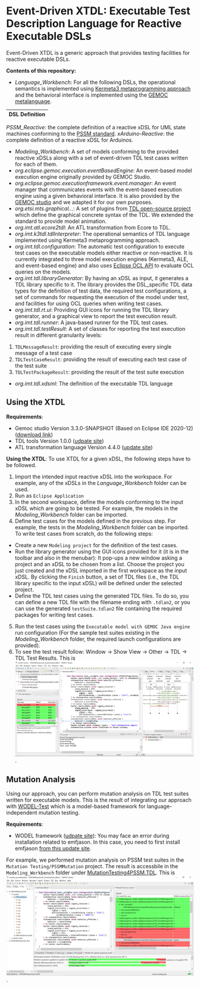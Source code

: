 # Event-Driven XTDL: Executable Test Description Language for Reactive Executable DSLs
Event-Driven XTDL is a generic approach that provides testing facilities for reactive executable DSLs.

**Contents of this repository:**

- *Language_Workbench*: For all the following DSLs, the operational semantics is implemented using [Kermeta3 metaprogramming approach](http://diverse-project.github.io/k3/) and the behavioral interface is implemented using the [GEMOC metalanguage](https://github.com/eclipse/gemoc-studio-modeldebugging/tree/master/framework/execution_framework/plugins/org.eclipse.gemoc.executionframework.behavioralinterface). 

| DSL Definition| 
| ------ |
*PSSM_Reactive*: the complete definition of a reactive xDSL for UML state machines conforming to the [PSSM standard](https://www.omg.org/spec/PSSM/1.0/About-PSSM/).
*xArduino-Reactive*: the complete definition of a reactive xDSL for Arduinos.

- *Modeling_Workbench*: A set of models conforming to the provided reactive xDSLs along with a set of event-driven TDL test cases written for each of them.
- *org.eclipse.gemoc.execution.eventBasedEngine*: An event-based model execution engine originally provided by GEMOC Studio.
- *org.eclipse.gemoc.executionframework.event.manager*: An event manager that communicates events with the event-based execution engine using a given behavioral interface. It is also provided by the [GEMOC studio](https://github.com/eclipse/gemoc-studio-modeldebugging/tree/master/framework/execution_framework/plugins/org.eclipse.gemoc.executionframework.event.manager) and we adapted it for our own purposes.
- *org.etsi.mts.graphical...*: A set of plugins from [TDL open-source project](https://labs.etsi.org/rep/top/ide) which define the graphical concrete syntax of the TDL. We extended the standard to provide model animation.
- *org.imt.atl.ecore2tdl*: An ATL transformation from Ecore to TDL.
- *org.imt.k3tdl.tdlInterpreter*: The operational semantics of TDL language implemented using Kermeta3 metaprogramming approach.
- *org.imt.tdl.configuration*: The automatic test configuration to execute test cases on the executable models either reactive or non-reactive. It is currently integrated to three model execution engines (Kermeta3, ALE, and event-based engine) and also uses [Eclipse OCL API](https://download.eclipse.org/ocl/javadoc/6.4.0/) to evaluate OCL queries on the models.
- *org.imt.tdl.libraryGenerator*: By having an xDSL as input, it generates a TDL library specific to it. The library provides the DSL_specific TDL data types for the definition of test data, the required test configurations, a set of commands for requesting the execution of the model under test, and facilities for using OCL queries when writing test cases.
- *org.imt.tdl.rt.ui*: Providing GUI icons for running the TDL library generator, and a graphical view to report the test execution result.
- *org.imt.tdl.runner*: A java-based runner for the TDL test cases.
- *org.imt.tdl.testResult*: A set of classes for reporting the test execution result in different granularity levels:
1. `TDLMessageResult`: providing the result of executing every single message of a test case
2. `TDLTestCaseResult`: providing the result of executing each test case of the test suite
3. `TDLTestPackageResult`: providing the result of the test suite execution
- *org.imt.tdl.xdsml*: The definition of the executable TDL language

## Using the XTDL
**Requirements**: 
- Gemoc studio Version 3.3.0-SNAPSHOT (Based on Eclipse IDE 2020-12) ([download link](https://download.eclipse.org/gemoc/packages/nightly/gemoc_studio-win32.win32.x86_64.zip))
- TDL tools Version 1.0.0 ([udpate site](https://tdl.etsi.org/eclipse/latest/))
- ATL transformation language Version 4.4.0 ([update site](http://download.eclipse.org/mmt/atl/updates/releases/4.4.0))

**Using the XTDL**: 
To use XTDL for a given xDSL, the following steps have to be followed.
1. Import the intended input reactive xDSL into the workspace. For example, any of the xDSLs in the *Language_Workbench* folder can be used.
2. Run as `Eclipse Application`
3. In the second workspace, define the models conforming to the input xDSL which are going to be tested. For example, the models in the *Modeling_Workbench* folder can be imported.
4. Define test cases for the models defined in the previous step. For example, the tests in the *Modeling_Workbench* folder can be imported. 
To write test cases from scratch, do the following steps:
- Create a new `Modeling project` for the definition of the test cases.
- Run the library generator using the GUI icons provided for it (it is in the toolbar and also in the menubar): It pop-ups a new window asking a project and an xDSL to be chosen from a list. Choose the project you just created and the xDSL imported in the first workspace as the input xDSL. By clicking the `Finish` button, a set of TDL files (i.e., the TDL library specific to the input xDSL) will be defined under the selected project.
- Define the TDL test cases using the generated TDL files. To do so, you can define a new TDL file with the filename ending with `.tdlan2`, or you can use the generated `testSuite.tdlan2` file containing the required packages for writing test cases.
5. Run the test cases using the `Executable model with GEMOC Java engine` run configuration (For the sample test suites existing in the *Modeling_Workbench* folder, the required launch configurations are provided).
6. To see the test result follow: Window -> Show View -> Other -> TDL -> TDL Test Results. This is ![a sample screenshot of our tool](/testResult.PNG).

## Mutation Analysis
Using our approach, you can perform mutation analysis on TDL test suites written for executable models.
This is the result of integrating our approach with [WODEL-Test](https://link.springer.com/article/10.1007/s10270-020-00827-0) which is a model-based framework for language-independent mutation testing. 

**Requirements**:
- WODEL framework ([udpate site](http://gomezabajo.github.io/Wodel/update-site)): You may face an error during installation related to emfjason. In this case, you need to first install emfjason [from this update site](http://ghillairet.github.io/p2/).

For example, we performed mutation analysis on PSSM test suites in the `Mutation Testing/PSSMMutation` project.
The result is accessbile in the `Modeling_Workbench` folder under [MutationTesting4PSSM.TDL](/Modeling_Workbench/MutationTesting4PSSM.TDL).
This is ![a sample screenshot of our tool](/mutation.PNG).

